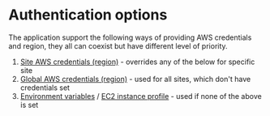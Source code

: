 <!--
s3sync-service - Realtime S3 synchronisation tool
Copyright (c) 2020  Yevgeniy Valeyev

This program is free software: you can redistribute it and/or modify
it under the terms of the GNU General Public License as published by
the Free Software Foundation, either version 3 of the License, or
(at your option) any later version.

This program is distributed in the hope that it will be useful,
but WITHOUT ANY WARRANTY; without even the implied warranty of
MERCHANTABILITY or FITNESS FOR A PARTICULAR PURPOSE.  See the
GNU General Public License for more details.

You should have received a copy of the GNU General Public License
along with this program.  If not, see <http://www.gnu.org/licenses/>.
 -->

# Authentication options

The application support the following ways of providing AWS credentials and region, they all can coexist but have different level of priority.

1. [Site AWS credentials (region)](configuration.md#site-configuration-options) - overrides any of the below for specific site
1. [Global AWS credentials (region)](configuration.md#global-configuration-options) - used for all sites, which don't have credentials set
1. [Environment variables](https://docs.aws.amazon.com/cli/latest/userguide/cli-configure-envvars.html) / [EC2 instance profile](https://docs.aws.amazon.com/IAM/latest/UserGuide/id_roles_use_switch-role-ec2_instance-profiles.html) - used if none of the above is set
